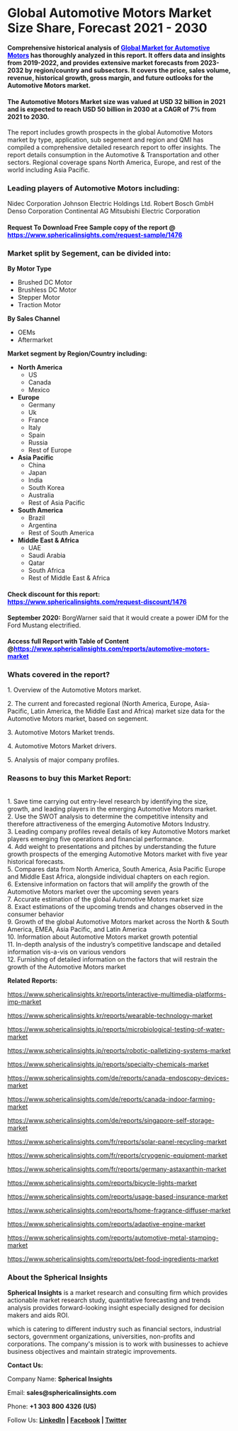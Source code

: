 <h1><strong>Global Automotive Motors Market Size Share, Forecast 2021 - 2030</strong></h1>
<p><strong>Comprehensive historical analysis of&nbsp;<span style="color: #0000ff;"><a style="color: #0000ff;" href="https://www.sphericalinsights.com/reports/automotive-motors-market" target="_blank">Global Market for Automotive Motors</a></span> has thoroughly analyzed in this report. It offers data and insights from 2019-2022, and provides extensive market forecasts from 2023-2032 by region/country and subsectors. It covers the price, sales volume, revenue, historical growth, gross margin, and future outlooks for the Automotive Motors market.</strong></p>
<h4><strong>The Automotive Motors Market size was valued at USD 32 billion in 2021 and is expected to reach USD 50 billion in 2030 at a CAGR of 7% from 2021 to 2030.</strong></h4>
<p>The report includes growth prospects in the global Automotive Motors market by type, application, sub segement and region and QMI has compiled a comprehensive detailed research report to offer insights. The report details consumption in the Automotive &amp; Transportation and other sectors. Regional coverage spans North America, Europe, and rest of the world including Asia Pacific.</p>
<h3><strong>Leading players of Automotive Motors including:</strong></h3>
<p>Nidec Corporation Johnson Electric Holdings Ltd. Robert Bosch GmbH Denso Corporation Continental AG Mitsubishi Electric Corporation</p>
<h4>Request To Download Free Sample copy of the report @ <span style="color: #0000ff;"><a style="color: #0000ff;" href="https://www.sphericalinsights.com/request-sample/1476" target="_blank">https://www.sphericalinsights.com/request-sample/1476</a></span></h4>
<h3><strong>Market split by Segement, can be divided into:</strong></h3>
<p><strong>By Motor Type</strong></p>
<ul>
<li>Brushed DC Motor</li>
<li>Brushless DC Motor</li>
<li>Stepper Motor</li>
<li>Traction Motor</li>
</ul>
<p><strong>By Sales Channel</strong></p>
<ul>
<li>OEMs</li>
<li>Aftermarket</li>
</ul>
<p><strong>Market segment by Region/Country including:</strong></p>
<ul>
<li><strong>North America</strong>
<ul>
<li>US</li>
<li>Canada</li>
<li>Mexico</li>
</ul>
</li>
<li><strong>Europe</strong>
<ul>
<li>Germany</li>
<li>Uk</li>
<li>France</li>
<li>Italy</li>
<li>Spain</li>
<li>Russia</li>
<li>Rest of Europe</li>
</ul>
</li>
<li><strong>Asia Pacific</strong>
<ul>
<li>China</li>
<li>Japan</li>
<li>India</li>
<li>South Korea</li>
<li>Australia</li>
<li>Rest of Asia Pacific</li>
</ul>
</li>
<li><strong>South America</strong>
<ul>
<li>Brazil</li>
<li>Argentina</li>
<li>Rest of South America</li>
</ul>
</li>
<li><strong>Middle East &amp; Africa</strong>
<ul>
<li>UAE</li>
<li>Saudi Arabia</li>
<li>Qatar</li>
<li>South Africa</li>
<li>Rest of Middle East &amp; Africa</li>
</ul>
</li>
</ul>
<h4>Check discount for this report: <span style="color: #0000ff;"><a style="color: #0000ff;" href="https://www.sphericalinsights.com/request-discount/1476" target="_blank">https://www.sphericalinsights.com/request-discount/1476</a></span></h4>
<p><strong>September 2020:</strong> BorgWarner said that it would create a power iDM for the Ford Mustang electrified.</p>
<h4>Access full Report with Table of Content @<span style="color: #0000ff;"><a style="color: #0000ff;" href="https://www.sphericalinsights.com/reports/automotive-motors-market" target="_blank">https://www.sphericalinsights.com/reports/automotive-motors-market</a></span></h4>
<h3><strong>Whats covered in the report?</strong></h3>
<p>1. Overview of the Automotive Motors market.</p>
<p>2. The current and forecasted regional (North America, Europe, Asia-Pacific, Latin America, the Middle East and Africa) market size data for the Automotive Motors market, based on segement.</p>
<p>3. Automotive Motors Market trends.</p>
<p>4. Automotive Motors Market drivers.</p>
<p>5. Analysis of major company profiles.</p>
<h3><strong>Reasons to buy this Market Report:</strong></h3>
<p><br /> 1. Save time carrying out entry-level research by identifying the size, growth, and leading players in the emerging Automotive Motors market.<br /> 2. Use the SWOT analysis to determine the competitive intensity and therefore attractiveness of the emerging Automotive Motors Industry.<br /> 3. Leading company profiles reveal details of key Automotive Motors market players emerging five operations and financial performance.<br /> 4. Add weight to presentations and pitches by understanding the future growth prospects of the emerging Automotive Motors market with five year historical forecasts.<br /> 5. Compares data from North America, South America, Asia Pacific Europe and Middle East Africa, alongside individual chapters on each region.<br /> 6. Extensive information on factors that will amplify the growth of the Automotive Motors market over the upcoming seven years<br /> 7. Accurate estimation of the global Automotive Motors market size <br /> 8. Exact estimations of the upcoming trends and changes observed in the consumer behavior <br /> 9. Growth of the global Automotive Motors market across the North &amp; South America, EMEA, Asia Pacific, and Latin America<br /> 10. Information about Automotive Motors market growth potential<br /> 11. In-depth analysis of the industry&rsquo;s competitive landscape and detailed information vis-a-vis on various vendors<br /> 12. Furnishing of detailed information on the factors that will restrain the growth of the Automotive Motors market</p>
<p><strong>Related Reports:</strong></p>
<p><a href="https://www.sphericalinsights.kr/reports/interactive-multimedia-platforms-imp-market">https://www.sphericalinsights.kr/reports/interactive-multimedia-platforms-imp-market</a></p>
<p><a href="https://www.sphericalinsights.kr/reports/wearable-technology-market">https://www.sphericalinsights.kr/reports/wearable-technology-market</a></p>
<p><a href="https://www.sphericalinsights.jp/reports/microbiological-testing-of-water-market">https://www.sphericalinsights.jp/reports/microbiological-testing-of-water-market</a></p>
<p><a href="https://www.sphericalinsights.jp/reports/robotic-palletizing-systems-market">https://www.sphericalinsights.jp/reports/robotic-palletizing-systems-market</a></p>
<p><a href="https://www.sphericalinsights.jp/reports/specialty-chemicals-market">https://www.sphericalinsights.jp/reports/specialty-chemicals-market</a></p>
<p><a href="https://www.sphericalinsights.com/de/reports/canada-endoscopy-devices-market">https://www.sphericalinsights.com/de/reports/canada-endoscopy-devices-market</a></p>
<p><a href="https://www.sphericalinsights.com/de/reports/canada-indoor-farming-market">https://www.sphericalinsights.com/de/reports/canada-indoor-farming-market</a></p>
<p><a href="https://www.sphericalinsights.com/de/reports/singapore-self-storage-market">https://www.sphericalinsights.com/de/reports/singapore-self-storage-market</a></p>
<p><a href="https://www.sphericalinsights.com/fr/reports/solar-panel-recycling-market">https://www.sphericalinsights.com/fr/reports/solar-panel-recycling-market</a></p>
<p><a href="https://www.sphericalinsights.com/fr/reports/cryogenic-equipment-market">https://www.sphericalinsights.com/fr/reports/cryogenic-equipment-market</a></p>
<p><a href="https://www.sphericalinsights.com/fr/reports/germany-astaxanthin-market">https://www.sphericalinsights.com/fr/reports/germany-astaxanthin-market</a></p>
<p><a href="https://www.sphericalinsights.com/reports/bicycle-lights-market">https://www.sphericalinsights.com/reports/bicycle-lights-market</a></p>
<p><a href="https://www.sphericalinsights.com/reports/usage-based-insurance-market">https://www.sphericalinsights.com/reports/usage-based-insurance-market</a></p>
<p><a href="https://www.sphericalinsights.com/reports/home-fragrance-diffuser-market">https://www.sphericalinsights.com/reports/home-fragrance-diffuser-market</a></p>
<p><a href="https://www.sphericalinsights.com/reports/adaptive-engine-market">https://www.sphericalinsights.com/reports/adaptive-engine-market</a></p>
<p><a href="https://www.sphericalinsights.com/reports/automotive-metal-stamping-market">https://www.sphericalinsights.com/reports/automotive-metal-stamping-market</a></p>
<p><a href="https://www.sphericalinsights.com/reports/pet-food-ingredients-market">https://www.sphericalinsights.com/reports/pet-food-ingredients-market</a></p>
<h3><strong>About the Spherical Insights</strong></h3>
<p><strong>Spherical Insights</strong> is a market research and consulting firm which provides actionable market research study, quantitative forecasting and trends analysis provides forward-looking insight especially designed for decision makers and aids ROI.</p>
<p>which is catering to different industry such as financial sectors, industrial sectors, government organizations, universities, non-profits and corporations. The company's mission is to work with businesses to achieve business objectives and maintain strategic improvements.</p>
<p><strong>Contact Us:</strong></p>
<p>Company Name: <strong>Spherical Insights</strong></p>
<p>Email: <strong>sales@sphericalinsights.com</strong></p>
<p>Phone: <strong>+1 303 800 4326 (US)</strong></p>
<p>Follow Us: <strong><a href="https://www.linkedin.com/company/spherical-insight/"><u>LinkedIn</u></a> | <a href="https://www.facebook.com/sphericalinsights22"><u>Facebook</u></a> | <a href="https://twitter.com/SInsights_US"><u>Twitter</u></a></strong></p>
